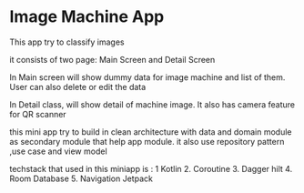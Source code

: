 # Image Machine App

This app try to classify images

it consists of two page: Main Screen and Detail Screen

In Main screen will show dummy data for image machine and list of them.
User can also delete or edit the data

In Detail class, will show detail of machine image. It also has camera feature for QR scanner

this mini app try to build in clean architecture with data and domain module as secondary module
that help app module. it also use repository pattern ,use case and view model

techstack that used in this miniapp is :
1 Kotlin
2. Coroutine
3. Dagger hilt
4. Room Database
5. Navigation Jetpack
